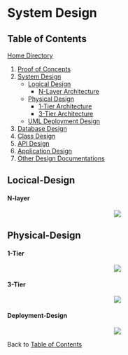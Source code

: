 # System Design

## Table of Contents
[Home Directory](https://github.com/mmitar/capstone)
1. [Proof of Concepts](https://github.com/mmitar/capstone/tree/master/_Proof%20of%20Concept)	
2. [System Design](https://github.com/mmitar/capstone/tree/master/_System%20Design)
	* [Logical Design](#logical-design)
		* [N-Layer Architecture](#N-Layer)
	* [Physical Design](#physical-design)
		* [1-Tier Architecture](#1-Tier)
		* [3-Tier Architecture](#3-Tier)
	* [UML Deployment Design](#Deployment-Design)
3. [Database Design](https://github.com/mmitar/capstone/tree/master/_Database%20Design)	
4. [Class Design](https://github.com/mmitar/capstone/tree/master/_Class%20Design)	
5. [API Design](https://github.com/mmitar/capstone/tree/master/_API%20Design)
6. [Application Design](https://github.com/mmitar/capstone/tree/master/_Application%20Design)
7. [Other Design Documentations](https://github.com/mmitar/capstone/tree/master/_Other)

## Locical-Design
#### N-layer
<p align="center"><img src="https://github.com/mmitar/capstone/blob/master/_System%20Design/N-Layer%20Architecture.png"/></p>

## Physical-Design
#### 1-Tier
<p align="center"><img src="https://github.com/mmitar/capstone/blob/master/_System%20Design/N-Tier%201%20Architecture.png"/></p>

#### 3-Tier
<p align="center"><img src="https://github.com/mmitar/capstone/blob/master/_System%20Design/N-Tier%201%20Architecture.png"/></p>

#### Deployment-Design
<p align="center"><img src="https://github.com/mmitar/capstone/blob/master/_System%20Design/Deployment%20Diagram.png">


Back to [Table of Contents](#Table-of-Contents)
